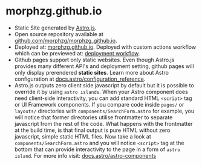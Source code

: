 # morphzg.github.io

- Static Site generated by [Astro.js](https://astro.build/).
- Open source repository available at [github.com/morphzg/morphzg_github.io](https://github.com/MorphZG/morphzg.github.io).
- Deployed at: [morphzg.github.io](https://morphzg.github.io). Deployed with custom actions workflow which can be previewed at: [deployment workflow](https://github.com/MorphZG/morphzg.github.io/blob/main/.github/workflows/deploy.yml).
- Github pages support only static websites. Even though Astro.js provides many different API's and deployment setting, github pages will only display prerendered **static sites**. Learn more about Astro configuration at [docs.astro/configuration_reference](https://docs.astro.build/en/reference/configuration-reference/).
- Astro.js outputs zero client side javascript by default but it is possible to override it by using `astro islands`. When your Astro component does need client-side interactivity, you can add standard HTML `<script>` tag or UI Framework components. If you compare code inside `pages/` or `layouts/` directories with `components/SearchForm.astro` for example, you will notice that former directories utilise frontmatter to separate javascript from the rest of the code. What happens with the frontmatter at the build time, is that final output is pure HTML without zero javascript, simple static HTML files. Now take a look at `components/SearchForm.astro` and you will notice `<script>` tag at the bottom that can provide interactivity to the page in a form of `astro island`. For more info visit: [docs.astro/astro-components](https://docs.astro.build/en/basics/astro-components/)

